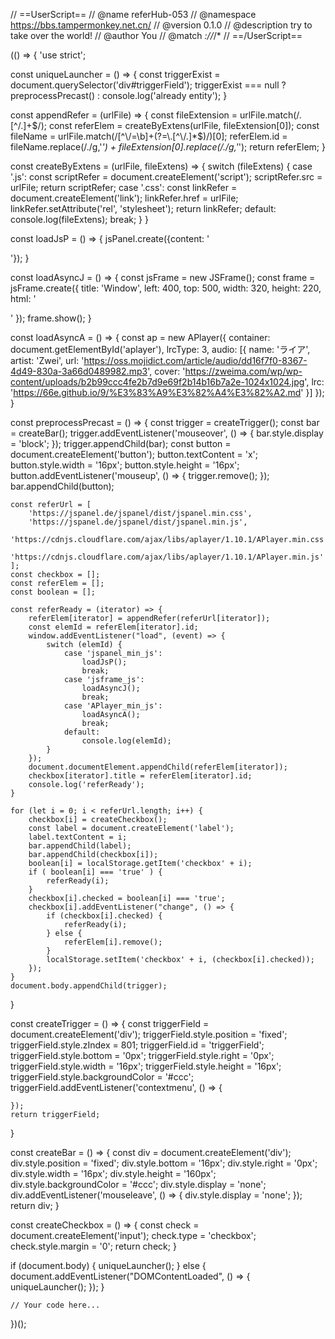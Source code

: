// ==UserScript==
// @name         referHub-053
// @namespace    https://bbs.tampermonkey.net.cn/
// @version      0.1.0
// @description  try to take over the world!
// @author       You
// @match        *://*/*
// ==/UserScript==

(() => {
    'use strict';

const uniqueLauncher = () => {
    const triggerExist = document.querySelector('div#triggerField');
    triggerExist === null ? preprocessPrecast() :
    console.log('already entity');
}

const appendRefer = (urlFile) => {
    const fileExtension = urlFile.match(/\.[^/.]+$/);
    const referElem = createByExtens(urlFile, fileExtension[0]);
    const fileName = urlFile.match(/[^\/=\b]+(?=\.[^\/.]*$)/)[0];
    referElem.id = fileName.replace(/\./g,'_')
    + fileExtension[0].replace(/\./g,'_');
    return referElem;
}

const createByExtens = (urlFile, fileExtens) => {
    switch (fileExtens) {
        case '.js':
            const scriptRefer = document.createElement('script');
            scriptRefer.src = urlFile;
            return scriptRefer;
        case '.css':
            const linkRefer = document.createElement('link');
            linkRefer.href = urlFile;
            linkRefer.setAttribute('rel', 'stylesheet');
            return linkRefer;
        default:
            console.log(fileExtens);
            break;
    }
}

const loadJsP = () => {
    jsPanel.create({content: '<div id="aplayer"></div>'});
}

const loadAsyncJ = () => {
	const jsFrame = new JSFrame();
	const frame = jsFrame.create({
    title: 'Window',
    left: 400, top: 500, width: 320, height: 220,
    html: '<div id="aplayer"></div>'
	});
	frame.show();
}

const loadAsyncA = () => {
	const ap = new APlayer({
    container: document.getElementById('aplayer'),
    lrcType: 3,
    audio: [{
        name: 'ライア',
        artist: 'Zwei',
        url: 'https://oss.mojidict.com/article/audio/dd16f7f0-8367-4d49-830a-3a66d0489982.mp3',
        cover: 'https://zweima.com/wp/wp-content/uploads/b2b99ccc4fe2b7d9e69f2b14b16b7a2e-1024x1024.jpg',
        lrc: 'https://66e.github.io/9/%E3%83%A9%E3%82%A4%E3%82%A2.md'
    }]
});
}

const preprocessPrecast = () => {
    const trigger = createTrigger();
    const bar = createBar();
    trigger.addEventListener('mouseover', () => {
        bar.style.display = 'block';
    });
    trigger.appendChild(bar);
    const button = document.createElement('button');
    button.textContent = 'x';
    button.style.width = '16px';
    button.style.height = '16px';
    button.addEventListener('mouseup', () => {
        trigger.remove();
    });
    bar.appendChild(button);

    const referUrl = [
        'https://jspanel.de/jspanel/dist/jspanel.min.css',
        'https://jspanel.de/jspanel/dist/jspanel.min.js',
        'https://cdnjs.cloudflare.com/ajax/libs/aplayer/1.10.1/APlayer.min.css',
        'https://cdnjs.cloudflare.com/ajax/libs/aplayer/1.10.1/APlayer.min.js'
    ];
    const checkbox = [];
    const referElem = [];
    const boolean = [];

    const referReady = (iterator) => {
		referElem[iterator] = appendRefer(referUrl[iterator]);
		const elemId = referElem[iterator].id;
		window.addEventListener("load", (event) => {
			switch (elemId) {
                case 'jspanel_min_js':
                    loadJsP();
                    break;
                case 'jsframe_js':
                    loadAsyncJ();
                    break;
                case 'APlayer_min_js':
                    loadAsyncA();
                    break;
                default:
                    console.log(elemId);
			}
		});
		document.documentElement.appendChild(referElem[iterator]);
		checkbox[iterator].title = referElem[iterator].id;
		console.log('referReady');
	}

    for (let i = 0; i < referUrl.length; i++) {
        checkbox[i] = createCheckbox();
        const label = document.createElement('label');
        label.textContent = i;
        bar.appendChild(label);
        bar.appendChild(checkbox[i]);
        boolean[i] = localStorage.getItem('checkbox' + i);
        if ( boolean[i] === 'true' ) {
            referReady(i);
        }
        checkbox[i].checked = boolean[i] === 'true';
        checkbox[i].addEventListener("change", () => {
            if (checkbox[i].checked) {
                referReady(i);
            } else {
                referElem[i].remove();
            }
            localStorage.setItem('checkbox' + i, (checkbox[i].checked));
        });
    }
    document.body.appendChild(trigger);
}

const createTrigger = () => {
    const triggerField = document.createElement('div');
    triggerField.style.position = 'fixed';
    triggerField.style.zIndex = 801;
    triggerField.id = 'triggerField';
    triggerField.style.bottom = '0px';
    triggerField.style.right = '0px';
    triggerField.style.width = '16px';
    triggerField.style.height = '16px';
    triggerField.style.backgroundColor = '#ccc';
    triggerField.addEventListener('contextmenu', () => {
        
    });
    return triggerField;
}

const createBar = () => {
    const div = document.createElement('div');
    div.style.position = 'fixed';
    div.style.bottom = '16px';
    div.style.right = '0px';
    div.style.width = '16px';
    div.style.height = '160px';
    div.style.backgroundColor = '#ccc';
    div.style.display = 'none';
    div.addEventListener('mouseleave', () => {
        div.style.display = 'none';
    });
    return div;
}

const createCheckbox = () => {
    const check = document.createElement('input');
    check.type = 'checkbox';
    check.style.margin = '0';
    return check;
}

if (document.body) {
    uniqueLauncher();
} else {
    document.addEventListener("DOMContentLoaded", () => {
        uniqueLauncher();
    });
}

    // Your code here...
})();